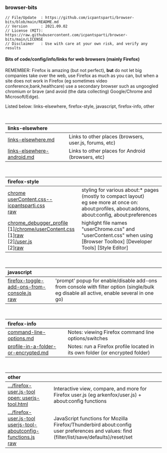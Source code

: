 ### browser-bits

````
// File/Update  : https://github.com/icpantsparti/browser-bits/blob/main/README.md
// Version      : 2021.09.02
// License (MIT): https://raw.githubusercontent.com/icpantsparti/browser-bits/main/LICENSE
// Disclaimer   : Use with care at your own risk, and verify any results
````

#### Bits of code/config/info/links for web browsers (mainly Firefox)

REMEMBER: Firefox is amazing (but not perfect), **but** do not let big companies take over the web, use Firefox as much as you can, but when a site does not work in Firefox (eg sometimes video conference,bank,healthcare) use a secondary browser such as ungoogled chromium or brave (and avoid (the data collecting) Google/Chrome and Microsoft/Edge).

Listed below: links-elsewhere, firefox-style, javascript, firefox-info, other

<br>

| **links-elsewhere** | |
| :----- | :--- |
| [links-elsewhere.md](https://github.com/icpantsparti/browser-bits/blob/main/links-elsewhere.md) | Links to other places (browsers, user.js, forums, etc) |
| [links-elsewhere-android.md](https://github.com/icpantsparti/browser-bits/blob/main/links-elsewhere-android.md) | Links to other places for Android (browsers, etc) |

<br>

| **firefox-style** | |
| :----- | :--- |
| [chrome](https://github.com/icpantsparti/browser-bits/tree/main/firefox-style/chrome)<br>[userContent.css--icpantsparti.css](https://github.com/icpantsparti/browser-bits/blob/main/firefox-style/chrome/userContent.css--icpantsparti.css)<br> [raw](https://raw.githubusercontent.com/icpantsparti/browser-bits/main/firefox-style/chrome/userContent.css--icpantsparti.css) | styling for various about:* pages (mostly to compact layout)<br>eg see more at once on: about:profiles, about:addons, about:config, about:preferences |
| [chrome_debugger_profile](https://github.com/icpantsparti/browser-bits/tree/main/firefox-style/chrome_debugger_profile)<br>[1][/chrome/userContent.css](https://github.com/icpantsparti/browser-bits/blob/main/firefox-style/chrome_debugger_profile/chrome/userContent.css)<br>[1][raw](https://raw.githubusercontent.com/icpantsparti/browser-bits/main/firefox-style/chrome_debugger_profile/chrome/userContent.css)<br>[2][/user.js](https://github.com/icpantsparti/browser-bits/blob/main/firefox-style/chrome_debugger_profile/user.js)<br>[2][raw](https://raw.githubusercontent.com/icpantsparti/browser-bits/main/firefox-style/chrome_debugger_profile/user.js) | highlight file names "userChrome.css" and "userContent.css" when using [Browser Toolbox] [Developer Tools] [Style Editor] |

<br>

| **javascript** | |
| :----- | :--- |
| [firefox-toggle-add-ons-from-console.js](https://github.com/icpantsparti/browser-bits/blob/main/javascript/firefox-toggle-add-ons-from-console.js)<br>[raw](https://raw.githubusercontent.com/icpantsparti/browser-bits/main/javascript/firefox-toggle-add-ons-from-console.js) | 'prompt' popup for enable/disable add-ons from console with filter option (single/bulk eg disable all active, enable several in one go) |

<br>

| **firefox-info** | |
| :----- | :--- |
| [command-line-options.md](https://github.com/icpantsparti/browser-bits/blob/main/firefox-info/command-line-options.md) | Notes: viewing Firefox command line options/switches |
| [profile-in-a-folder-or-encrypted.md](https://github.com/icpantsparti/browser-bits/blob/main/firefox-info/profile-in-a-folder-or-encrypted.md) | Notes: run a Firefox profile located in its own folder (or encrypted folder) |

<br>

| **other** | |
| :----- | :--- |
| [.../firefox-user.js-tool](https://github.com/icpantsparti/firefox-user.js-tool)<br>[open: userjs-tool.html](https://icpantsparti.github.io/firefox-user.js-tool/userjs-tool.html) | Interactive view, compare, and more for Firefox user.js (eg arkenfox/user.js) + about:config functions |
| [.../firefox-user.js-tool](https://github.com/icpantsparti/firefox-user.js-tool)<br>[userjs-tool-aboutconfig-functions.js](https://github.com/icpantsparti/firefox-user.js-tool/blob/master/userjs-tool-aboutconfig-functions.js)<br>[raw](https://raw.githubusercontent.com/icpantsparti/firefox-user.js-tool/master/userjs-tool-aboutconfig-functions.js) | JavaScript functions for Mozilla Firefox/Thunderbird about:config<br>user preferences and values: find (filter/list/save/defaults)/reset/set |
